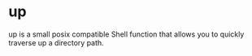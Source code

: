 # up
up is a small posix compatible Shell function that allows you to quickly traverse up a directory path.  
